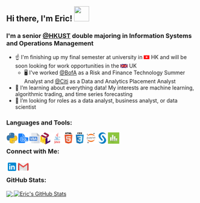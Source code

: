 ## Hi there, I'm Eric! <img src="https://camo.githubusercontent.com/e8e7b06ecf583bc040eb60e44eb5b8e0ecc5421320a92929ce21522dbc34c891/68747470733a2f2f6d656469612e67697068792e636f6d2f6d656469612f6876524a434c467a6361737252346961377a2f67697068792e676966" width="40" height="40" />

### I'm a senior [@HKUST](https://hkust.edu.hk/home) double majoring in Information Systems and Operations Management
- ☝️ I'm finishing up my final semester at university in <img src="https://github.com/ericyung1998/ericyung1998/blob/main/Images/hk.gif" width="15"/> HK and will be soon looking for work opportunities in the <img src="https://github.com/ericyung1998/ericyung1998/blob/main/Images/gb.gif" width="19"/> UK
    - 🖥️ I've worked [@BofA](https://www.bankofamerica.com/) as a Risk and Finance Technology Summer Analyst and [@Citi](https://www.citi.com/) as a Data and Analytics Placement Analyst
- 🌱 I’m learning about everything data! My interests are machine learning, algorithmic trading, and time series forecasting
- 👀 I’m looking for roles as a data analyst, business analyst, or data scientist

### Languages and Tools:

[<img align="left" alt="Python" width="30px" src="https://github.com/ericyung1998/ericyung1998/blob/main/Images/python.png" />][linkedin]
[<img align="left" alt="SQL" width="30px" src="https://github.com/ericyung1998/ericyung1998/blob/main/Images/sql.png" />][linkedin]
[<img align="left" alt="Excel VBA" width="30px" src="https://github.com/ericyung1998/ericyung1998/blob/main/Images/vba.png" />][linkedin]
[<img align="left" alt="UML" width="30px" src="https://github.com/ericyung1998/ericyung1998/blob/main/Images/uml.png" />][linkedin]
[<img align="left" alt="Java" width="30px" src="https://github.com/ericyung1998/ericyung1998/blob/main/Images/java.png" />][linkedin]
[<img align="left" alt="HTML5" width="30px" src="https://github.com/ericyung1998/ericyung1998/blob/main/Images/html.png" />][linkedin]
[<img align="left" alt="CSS3" width="30px" src="https://github.com/ericyung1998/ericyung1998/blob/main/Images/css.png" />][linkedin]

[<img align="left" alt="Jupyter Notebook" width="30px" src="https://github.com/ericyung1998/ericyung1998/blob/main/Images/jupyter.png" />][linkedin]
[<img align="left" alt="SAS" width="30px" src="https://github.com/ericyung1998/ericyung1998/blob/main/Images/sas.png" />][linkedin]
[<img align="left" alt="Minitab" width="30px" src="https://github.com/ericyung1998/ericyung1998/blob/main/Images/minitab.png" />][linkedin]

<br>

### Connect with Me:
[<img align="left" alt="LinkedIn | ericyung1998" width="30px" src="https://github.com/ericyung1998/ericyung1998/blob/main/Images/linkedin.png" />][linkedin]
[<img align="left" alt="Email | ericyung1998@gmail.com" width="30px" src="https://github.com/ericyung1998/ericyung1998/blob/main/Images/gmail.png" />][email]

[email]: mailto:ericyung1998@gmail.com
[linkedin]: https://www.linkedin.com/in/ericyung1998

<br>

### GitHub Stats:

<a href="https://github.com/ericyung1998/ericyung1998">
  <img align="center" src="https://github-readme-stats.vercel.app/api/top-langs/?username=ericyung1998&langs_count=3" />
</a>
<a href="https://github.com/ericyung1998/ericyung1998">
  <img align="center" src="https://github-readme-stats.vercel.app/api?username=ericyung1998&show_icons=true&line_height=27&count_private=true" alt="Eric's GitHub Stats" />
</a>
